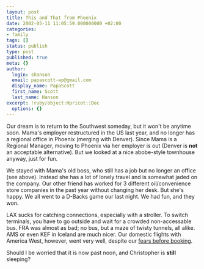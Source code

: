 ```yaml
---
layout: post
title: This and That from Phoenix
date: 2002-05-11 11:05:59.000000000 +02:00
categories:
- family
tags: []
status: publish
type: post
published: true
meta: {}
author:
  login: shanson
  email: papascott-wp@gmail.com
  display_name: PapaScott
  first_name: Scott
  last_name: Hanson
excerpt: !ruby/object:Hpricot::Doc
  options: {}
---
```

<p>Our dream is to return to the Southwest someday, but it won't be anytime soon. Mama's employer restructured in the US last year, and no longer has a regional office in Phoenix (merging with Denver). Since Mama is a Regional Manager, moving to Phoenix via her employer is out (Denver is <b>not</b> an acceptable alternative). But we looked at a nice abobe-style townhouse anyway, just for fun.</p>
<p>We stayed with Mama's old boss, who still has a job but no longer an office (see above). Instead she has a lot of lonely travel and is somewhat jaded on the company. Our other friend has worked for 3 different oil/convenience store companies in the past year without changing her desk. But she's happy. We all went to a D-Backs game our last night. We had fun, and they won.</p>
<p>LAX sucks for catching connections, especially with a stroller. To switch terminals, you have to go outside and wait for a crowded non-accessable bus. FRA was almost as bad; no bus, but a maze of twisty tunnels, all alike. AMS or even KEF in Iceland are much nicer. Our domestic flights with America West, however, went very well, despite our <a href="/2002/03/25">fears before booking</a>.</p>
<p>Should I be worried that it is now past noon, and Christopher is <b>still</b> sleeping?</p>
